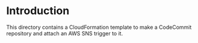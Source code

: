 # Introduction

This directory contains a CloudFormation template to make a CodeCommit repository and attach an AWS SNS trigger to it.
